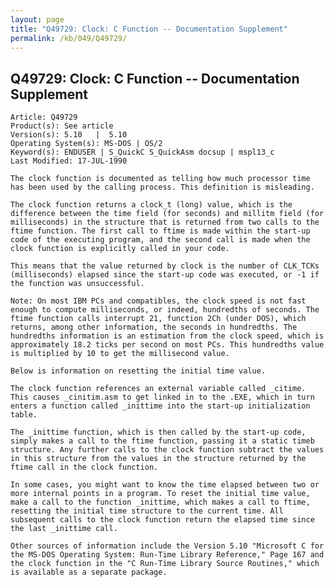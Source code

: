 ```yaml
---
layout: page
title: "Q49729: Clock: C Function -- Documentation Supplement"
permalink: /kb/049/Q49729/
---
```


## Q49729: Clock: C Function -- Documentation Supplement

	Article: Q49729
	Product(s): See article
	Version(s): 5.10   |  5.10
	Operating System(s): MS-DOS | OS/2
	Keyword(s): ENDUSER | S_QuickC S_QuickAsm docsup | mspl13_c
	Last Modified: 17-JUL-1990
	
	The clock function is documented as telling how much processor time
	has been used by the calling process. This definition is misleading.
	
	The clock function returns a clock_t (long) value, which is the
	difference between the time field (for seconds) and millitm field (for
	milliseconds) in the structure that is returned from two calls to the
	ftime function. The first call to ftime is made within the start-up
	code of the executing program, and the second call is made when the
	clock function is explicitly called in your code.
	
	This means that the value returned by clock is the number of CLK_TCKs
	(milliseconds) elapsed since the start-up code was executed, or -1 if
	the function was unsuccessful.
	
	Note: On most IBM PCs and compatibles, the clock speed is not fast
	enough to compute milliseconds, or indeed, hundredths of seconds. The
	ftime function calls interrupt 21, function 2Ch (under DOS), which
	returns, among other information, the seconds in hundredths. The
	hundredths information is an estimation from the clock speed, which is
	approximately 18.2 ticks per second on most PCs. This hundredths value
	is multiplied by 10 to get the millisecond value.
	
	Below is information on resetting the initial time value.
	
	The clock function references an external variable called _citime.
	This causes _cinitim.asm to get linked in to the .EXE, which in turn
	enters a function called _inittime into the start-up initialization
	table.
	
	The _inittime function, which is then called by the start-up code,
	simply makes a call to the ftime function, passing it a static timeb
	structure. Any further calls to the clock function subtract the values
	in this structure from the values in the structure returned by the
	ftime call in the clock function.
	
	In some cases, you might want to know the time elapsed between two or
	more internal points in a program. To reset the initial time value,
	make a call to the function _inittime, which makes a call to ftime,
	resetting the initial time structure to the current time. All
	subsequent calls to the clock function return the elapsed time since
	the last _inittime call.
	
	Other sources of information include the Version 5.10 "Microsoft C for
	the MS-DOS Operating System: Run-Time Library Reference," Page 167 and
	the clock function in the "C Run-Time Library Source Routines," which
	is available as a separate package.
